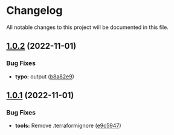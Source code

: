 # Changelog

All notable changes to this project will be documented in this file.

## [1.0.2](https://github.com/Shiphero/terraform-aws-sync-network/compare/v1.0.1...v1.0.2) (2022-11-01)


### Bug Fixes

* **typo:** output ([b8a82e9](https://github.com/Shiphero/terraform-aws-sync-network/commit/b8a82e987b18e2274b4afed8a56e232af5dba0a1))

## [1.0.1](https://github.com/Shiphero/terraform-aws-sync-network/compare/v1.0.0...v1.0.1) (2022-11-01)


### Bug Fixes

* **tools:** Remove .terraformignore ([e9c5947](https://github.com/Shiphero/terraform-aws-sync-network/commit/e9c594715cf8c2e2a864eb6f5c61fab5381b83a1))

